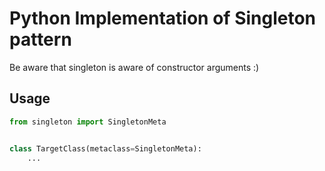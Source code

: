 # Python Implementation of Singleton pattern

Be aware that singleton is aware of constructor arguments :)

## Usage
```python
from singleton import SingletonMeta


class TargetClass(metaclass=SingletonMeta):
    ...
```